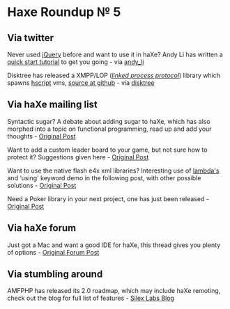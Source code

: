 [_template]: roundup.html
# Haxe Roundup № 5

## Via twitter
Never used [jQuery][link 1] before and want to use it in haXe? Andy Li has written a [quick start tutorial][link 2] to get you going - via [andy_li][link 3]

Disktree has released a XMPP/LOP (*[linked process protocol][link 4]*) library which spawns [hscript][link 5] vms, [source at github][link 6] - via [disktree][link 7]

## Via haXe mailing list
Syntactic sugar? A debate about adding sugar to haXe, which has also morphed into a topic on functional programming, read up and add your thoughts - [Original Post][link 8]

Want to add a custom leader board to your game, but not sure how to protect it? Suggestions given here - [Original Post][link 9]

Want to use the native flash e4x xml libraries? Interesting use of [lambda's][link 10] and ‘using' keyword demo in the following post, with other possible solutions - [Original Post][link 11]

Need a Poker library in your next project, one has just been released - [Original Post][link 12]

## Via haXe forum
Just got a Mac and want a good IDE for haXe, this thread gives you plenty of options - [Original Forum Post][link 13]

## Via stumbling around
AMFPHP has released its 2.0 roadmap, which may include haXe remoting, check out the blog for full list of features - [Silex Labs Blog][link 14]

[link 1]: http://jquery.com/ "jQuery - Home Page"
[link 2]: http://blog.onthewings.net/2010/08/03/using-jquery-in-haxe/ "jQuery haXe quick start tutorial"
[link 3]: http://twitter.com/andy_li "@andy_li"
[link 4]: http://xmpp.org/extensions/inbox/lop.html#intro "Linked Process Protocol"
[link 5]: http://code.google.com/p/hscript/ "hscript Google Code"
[link 6]: http://github.com/tong/hxmpp.lop "XMPP/LOP (Linked Process Protocol) hscript"
[link 7]: http://twitter.com/disktree "@disktree"
[link 8]: http://haxe.1354130.n2.nabble.com/sugar-for-functions-td5361034.html#a5361034 "sugar for functions - haXe Mailing List"
[link 9]: http://haxe.1354130.n2.nabble.com/Authentic-flash-form-submission-td5374364.html#a5374364 "Game Form Submission - haXe Mailing List"
[link 10]: http://en.wikipedia.org/wiki/Lambda_calculus "Wiki Lambda"
[link 11]: http://haxe.1354130.n2.nabble.com/How-to-query-flash9-xml-XMLList-td5372149.html#a5372149 "Flash E4X xml in haXe - haXe Mailing List"
[link 12]: http://haxe.1354130.n2.nabble.com/Interest-in-a-poker-library-td5369016.html#a5369016 "haXe Poker Library - haXe Mailing List"
[link 13]: http://haxe.org/forum/thread/2045 "Setting up haXe on Mac OS X - haXe Forum"
[link 14]: http://www.silexlabs.org/the-blog/fr/2010/08/amfphp-2-0-roadmap/ "Silex Labs - AMFPHP 2.0 Roadmap"

